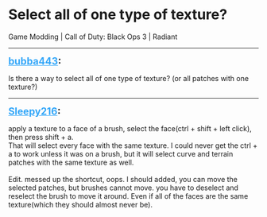 # Select all of one type of texture?
Game Modding | Call of Duty: Black Ops 3 | Radiant

---
<strong style="font-size: 1.4em;"><span style="text-decoration: underline;text-decoration-color: #34a7f9;"><span style="color:#34a7f9;">bubba443</span></span>:</strong>

<p>Is there a way to select all of one type of texture? (or all patches with one texture?)</p>

---
<strong style="font-size: 1.4em;"><span style="text-decoration: underline;text-decoration-color: #34a7f9;"><span style="color:#34a7f9;">Sleepy216</span></span>:</strong>

<p>apply a texture to a face of a brush, select the face(ctrl + shift + left click), then press shift + a.<br />That will select every face with the same texture. I could never get the ctrl + a to work unless it was on a brush, but it will select curve and terrain patches with the same texture as well.<br /><br />Edit. messed up the shortcut, oops. I should added, you can move the selected patches, but brushes cannot move. you have to deselect and reselect the brush to move it around. Even if all of the faces are the same texture(which they should almost never be).</p>
